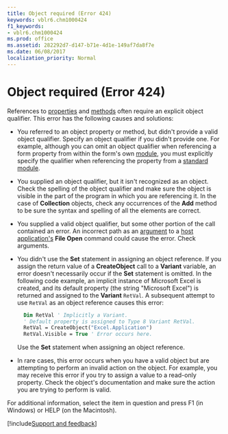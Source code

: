```yaml
---
title: Object required (Error 424)
keywords: vblr6.chm1000424
f1_keywords:
- vblr6.chm1000424
ms.prod: office
ms.assetid: 282292d7-d147-b71e-4d1e-149af7da8f7e
ms.date: 06/08/2017
localization_priority: Normal
---
```



# Object required (Error 424)

References to [properties](../../Glossary/vbe-glossary.md#property) and [methods](../../Glossary/vbe-glossary.md#method) often require an explicit object qualifier. This error has the following causes and solutions:

- You referred to an object property or method, but didn't provide a valid object qualifier. Specify an object qualifier if you didn't provide one. For example, although you can omit an object qualifier when referencing a form property from within the form's own [module](../../Glossary/vbe-glossary.md#module), you must explicitly specify the qualifier when referencing the property from a [standard module](../../Glossary/vbe-glossary.md#standard-module).
    
- You supplied an object qualifier, but it isn't recognized as an object. Check the spelling of the object qualifier and make sure the object is visible in the part of the program in which you are referencing it. In the case of **Collection** objects, check any occurrences of the **Add** method to be sure the syntax and spelling of all the elements are correct.
    
- You supplied a valid object qualifier, but some other portion of the call contained an error. An incorrect path as an [argument](../../Glossary/vbe-glossary.md#argument) to a [host application's](../../Glossary/vbe-glossary.md#host-application) **File Open** command could cause the error. Check arguments.
    
- You didn't use the **Set** statement in assigning an object reference. If you assign the return value of a **CreateObject** call to a **Variant** variable, an error doesn't necessarily occur if the **Set** statement is omitted. In the following code example, an implicit instance of Microsoft Excel is created, and its default property (the string "Microsoft Excel") is returned and assigned to the **Variant** `RetVal`. A subsequent attempt to use  `RetVal` as an object reference causes this error:
    
  ```vb
    Dim RetVal ' Implicitly a Variant. 
    ' Default property is assigned to Type 8 Variant RetVal. 
    RetVal = CreateObject("Excel.Application") 
    RetVal.Visible = True ' Error occurs here. 
  ```

  Use the **Set** statement when assigning an object reference.
    
- In rare cases, this error occurs when you have a valid object but are attempting to perform an invalid action on the object. For example, you may receive this error if you try to assign a value to a read-only property. Check the object's documentation and make sure the action you are trying to perform is valid.
    

For additional information, select the item in question and press F1 (in Windows) or HELP (on the Macintosh).

[!include[Support and feedback](~/includes/feedback-boilerplate.md)]
